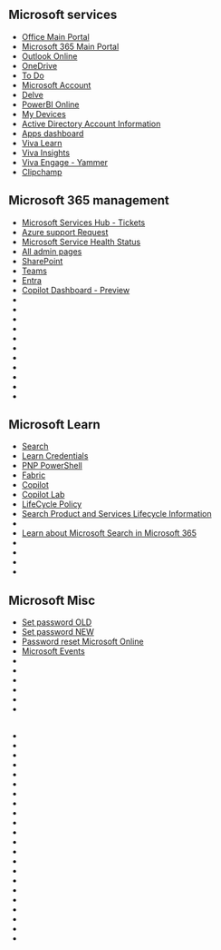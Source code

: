 ## Microsoft services

* [Office Main Portal](https://www.office.com/?auth=2)
* [Microsoft 365 Main Portal](https://www.microsoft365.com/apps?auth=2&home=1)
* [Outlook Online](https://outlook.live.com/mail/0/)
* [OneDrive](https://onedrive.live.com/?id=root&cid=6F547F21C5FA4D14)
* [To Do](https://to-do.live.com/tasks/)
* [Microsoft Account](https://account.microsoft.com/)
* [Delve](https://eur.delve.office.com/)
* [PowerBI Online](https://app.powerbi.com/home?experience=power-bi)
* [My Devices](https://myaccount.microsoft.com/device-list)
* [Active Directory Account Information](https://account.activedirectory.windowsazure.com/r/#/profile)
* [Apps dashboard](https://myapplications.microsoft.com/#optIn)
* [Viva Learn](https://learning.cloud.microsoft/home/Providers)
* [Viva Insights](https://insights.cloud.microsoft/?s=shell&user_email=Bas.Willemstijn@mn.nl#/PersonalApp/Home/)
* [Viva Engage - Yammer](https://engage.cloud.microsoft/main/org/mn.onmicrosoft.com/feed?domainRedirect=true)
* [Clipchamp](https://www.office.com/launch/clipchamp?auth=2)


## Microsoft 365 management

* [Microsoft Services Hub - Tickets](https://serviceshub.microsoft.com/databoard?workspaceId=96ddb3b6-a94a-4624-8ff3-68b33de44b49)
* [Azure support Request](https://portal.azure.com/#create/Microsoft.Support)
* [Microsoft Service Health Status](https://status.cloud.microsoft/)
* [All admin pages](https://admin.microsoft.com/Adminportal/Home#/alladmincenters)
* [SharePoint](https://mn-admin.sharepoint.com/_layouts/15/online/AdminHome.aspx#/home)
* [Teams](https://admin.teams.microsoft.com/dashboard)
* [Entra](https://entra.microsoft.com/#home)
* [Copilot Dashboard - Preview](https://app.powerbi.com/groups/me/apps/7151082a-5a3a-4a94-af92-90ffa41ab05a/reports/05117dff-1ce1-4b02-845a-e1a66c77b6ff/ReportSectionf3a7a62277040dab4009?referrer=appsource.microsoft.com&experience=power-bi)
* []()
* []()
* []()
* []()
* []()
* []()
* []()
* []()
* []()
* []()
* []()

## Microsoft Learn

* [Search](https://learn.microsoft.com/en-us/microsoftsearch/overview-microsoft-search)
* [Learn Credentials](https://learn.microsoft.com/en-us/credentials/browse/)
* [PNP PowerShell](https://pnp.github.io/powershell/index.html)
* [Fabric](https://learn.microsoft.com/en-us/fabric/get-started/)
* [Copilot](https://learn.microsoft.com/en-us/copilot/microsoft-365/)
* [Copilot Lab](https://copilot.cloud.microsoft/en-US/prompts?ocid=copilot_akams_copilotlab)
* [LifeCycle Policy](https://learn.microsoft.com/en-us/lifecycle/)
* [Search Product and Services Lifecycle Information](https://learn.microsoft.com/en-us/lifecycle/products/)
* [](https://support.microsoft.com/en-us/office/learn-about-microsoft-search-in-microsoft-365-b8bf5a2c-7515-40a9-9a6a-b8ed382c86bc?ui=en-us&rs=en-us&ad=us)
* [Learn about Microsoft Search in Microsoft 365](https://support.microsoft.com/en-us/office/learn-about-microsoft-search-in-microsoft-365-b8bf5a2c-7515-40a9-9a6a-b8ed382c86bc?ui=en-us&rs=en-us&ad=us)
* []()
* []()
* []()
* []()


## Microsoft Misc

* [Set password OLD](https://account.activedirectory.windowsazure.com/ChangePassword.aspx)
* [Set password NEW](https://mysignins.microsoft.com/security-info/password/change)
* [Password reset Microsoft Online](https://passwordreset.microsoftonline.com/)
* [Microsoft Events](https://events.microsoft.com/en-us/allevents/?deliverylanguage=English&deliverylanguage=Nederlands&clientTimeZone=1&format=Digital)
* []()
* []()
* []()
* []()
* []()
* []()

  
## 
* []()
* []()
* []()
* []()
* []()
* []()
* []()
* []()
* []()
* []()
* []()
* []()
* []()
* []()
* []()
* []()
* []()
* []()
* []()
* []()
* []()
* []()
